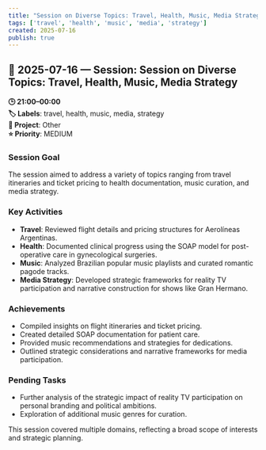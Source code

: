```yaml
---
title: "Session on Diverse Topics: Travel, Health, Music, Media Strategy"
tags: ['travel', 'health', 'music', 'media', 'strategy']
created: 2025-07-16
publish: true
---
```


## 📅 2025-07-16 — Session: Session on Diverse Topics: Travel, Health, Music, Media Strategy

**🕒 21:00–00:00**  
**🏷️ Labels**: travel, health, music, media, strategy  
**📂 Project**: Other  
**⭐ Priority**: MEDIUM  


### Session Goal
The session aimed to address a variety of topics ranging from travel itineraries and ticket pricing to health documentation, music curation, and media strategy.

### Key Activities
- **Travel**: Reviewed flight details and pricing structures for Aerolíneas Argentinas.
- **Health**: Documented clinical progress using the SOAP model for post-operative care in gynecological surgeries.
- **Music**: Analyzed Brazilian popular music playlists and curated romantic pagode tracks.
- **Media Strategy**: Developed strategic frameworks for reality TV participation and narrative construction for shows like Gran Hermano.

### Achievements
- Compiled insights on flight itineraries and ticket pricing.
- Created detailed SOAP documentation for patient care.
- Provided music recommendations and strategies for dedications.
- Outlined strategic considerations and narrative frameworks for media participation.

### Pending Tasks
- Further analysis of the strategic impact of reality TV participation on personal branding and political ambitions.
- Exploration of additional music genres for curation.

This session covered multiple domains, reflecting a broad scope of interests and strategic planning.

